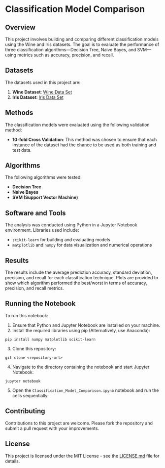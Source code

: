 # Classification Model Comparison

## Overview

This project involves building and comparing different classification models using the Wine and Iris datasets. The goal is to evaluate the performance of three classification algorithms—Decision Tree, Naive Bayes, and SVM—using metrics such as accuracy, precision, and recall.

## Datasets

The datasets used in this project are:

1. **Wine Dataset**: [Wine Data Set](http://archive.ics.uci.edu/ml/datasets/Wine)
2. **Iris Dataset**: [Iris Data Set](https://archive.ics.uci.edu/dataset/53/iris)

## Methods

The classification models were evaluated using the following validation method:

- **10-fold Cross Validation**: This method was chosen to ensure that each instance of the dataset had the chance to be used as both training and test data.

## Algorithms

The following algorithms were tested:

- **Decision Tree**
- **Naive Bayes**
- **SVM (Support Vector Machine)**

## Software and Tools

The analysis was conducted using Python in a Jupyter Notebook environment. Libraries used include:

- `scikit-learn` for building and evaluating models
- `matplotlib` and `numpy` for data visualization and numerical operations

## Results

The results include the average prediction accuracy, standard deviation, precision, and recall for each classification technique. Plots are provided to show which algorithm performed the best/worst in terms of accuracy, precision, and recall metrics.

## Running the Notebook

To run this notebook:

1. Ensure that Python and Jupyter Notebook are installed on your machine.
2. Install the required libraries using pip (Alternatively, use Anaconda):

```
pip install numpy matplotlib scikit-learn
```

3. Clone this repository:

```
git clone <repository-url>
```

4. Navigate to the directory containing the notebook and start Jupyter Notebook:

```
jupyter notebook
```

5. Open the `Classification_Model_Comparison.ipynb` notebook and run the cells sequentially.

## Contributing

Contributions to this project are welcome. Please fork the repository and submit a pull request with your improvements.

## License

This project is licensed under the MIT License - see the [LICENSE.md](LICENSE) file for details.
